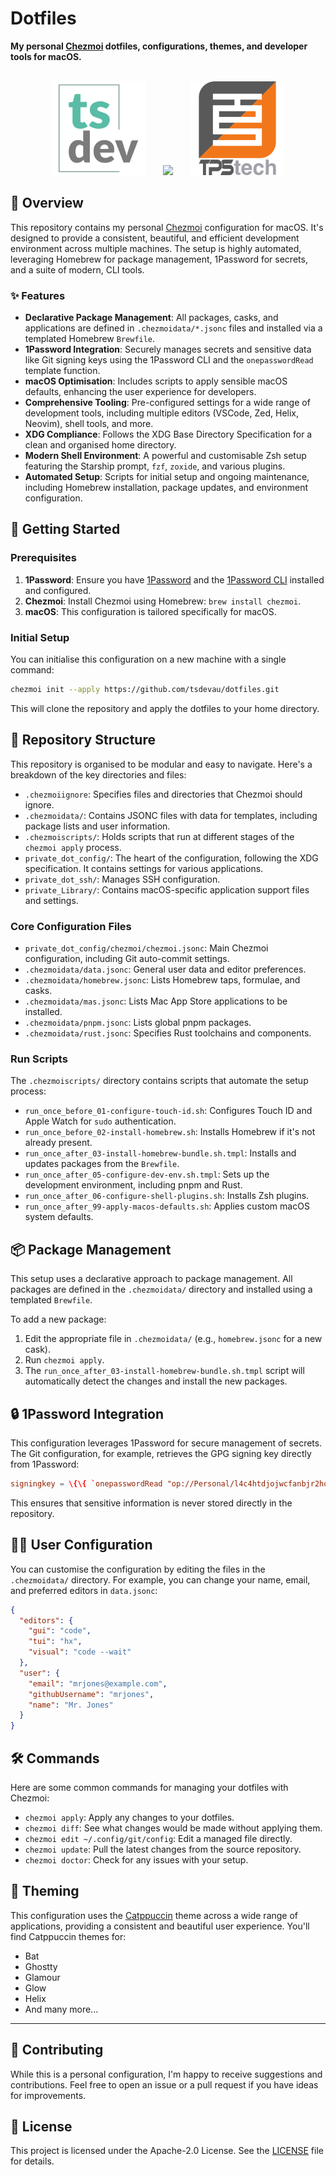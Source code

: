 # Dotfiles
**My personal [Chezmoi](https://www.chezmoi.io/) dotfiles, configurations, themes, and developer tools for macOS.**

<br/>
<div align="center">
<img src="https://raw.githubusercontent.com/tsdevau/dotfiles/main/assets/tsdevau.png" width="150">
&nbsp;
&nbsp;
&nbsp;
<img src="https://raw.githubusercontent.com/catppuccin/catppuccin/main/assets/misc/sample.png" width="300">
&nbsp;
&nbsp;
&nbsp;
<img src="https://raw.githubusercontent.com/tsdevau/dotfiles/main/assets/tpstech.png" width="150">

</div>

## 🌟 Overview

This repository contains my personal [Chezmoi](https://www.chezmoi.io/) configuration for macOS. It's designed to provide a consistent, beautiful, and efficient development environment across multiple machines. The setup is highly automated, leveraging Homebrew for package management, 1Password for secrets, and a suite of modern, CLI tools.

### ✨ Features

- **Declarative Package Management**: All packages, casks, and applications are defined in `.chezmoidata/*.jsonc` files and installed via a templated Homebrew `Brewfile`.
- **1Password Integration**: Securely manages secrets and sensitive data like Git signing keys using the 1Password CLI and the `onepasswordRead` template function.
- **macOS Optimisation**: Includes scripts to apply sensible macOS defaults, enhancing the user experience for developers.
- **Comprehensive Tooling**: Pre-configured settings for a wide range of development tools, including multiple editors (VSCode, Zed, Helix, Neovim), shell tools, and more.
- **XDG Compliance**: Follows the XDG Base Directory Specification for a clean and organised home directory.
- **Modern Shell Environment**: A powerful and customisable Zsh setup featuring the Starship prompt, `fzf`, `zoxide`, and various plugins.
- **Automated Setup**: Scripts for initial setup and ongoing maintenance, including Homebrew installation, package updates, and environment configuration.

## 🚀 Getting Started

### Prerequisites

1.  **1Password**: Ensure you have [1Password](https://1password.com/) and the [1Password CLI](https://developer.1password.com/docs/cli/get-started/) installed and configured.
2.  **Chezmoi**: Install Chezmoi using Homebrew: `brew install chezmoi`.
3.  **macOS**: This configuration is tailored specifically for macOS.

### Initial Setup

You can initialise this configuration on a new machine with a single command:

```bash
chezmoi init --apply https://github.com/tsdevau/dotfiles.git
```

This will clone the repository and apply the dotfiles to your home directory.

## 📂 Repository Structure

This repository is organised to be modular and easy to navigate. Here's a breakdown of the key directories and files:

-   `.chezmoiignore`: Specifies files and directories that Chezmoi should ignore.
-   `.chezmoidata/`: Contains JSONC files with data for templates, including package lists and user information.
-   `.chezmoiscripts/`: Holds scripts that run at different stages of the `chezmoi apply` process.
-   `private_dot_config/`: The heart of the configuration, following the XDG specification. It contains settings for various applications.
-   `private_dot_ssh/`: Manages SSH configuration.
-   `private_Library/`: Contains macOS-specific application support files and settings.

### Core Configuration Files

-   `private_dot_config/chezmoi/chezmoi.jsonc`: Main Chezmoi configuration, including Git auto-commit settings.
-   `.chezmoidata/data.jsonc`: General user data and editor preferences.
-   `.chezmoidata/homebrew.jsonc`: Lists Homebrew taps, formulae, and casks.
-   `.chezmoidata/mas.jsonc`: Lists Mac App Store applications to be installed.
-   `.chezmoidata/pnpm.jsonc`: Lists global pnpm packages.
-   `.chezmoidata/rust.jsonc`: Specifies Rust toolchains and components.

### Run Scripts

The `.chezmoiscripts/` directory contains scripts that automate the setup process:

-   `run_once_before_01-configure-touch-id.sh`: Configures Touch ID and Apple Watch for `sudo` authentication.
-   `run_once_before_02-install-homebrew.sh`: Installs Homebrew if it's not already present.
-   `run_once_after_03-install-homebrew-bundle.sh.tmpl`: Installs and updates packages from the `Brewfile`.
-   `run_once_after_05-configure-dev-env.sh.tmpl`: Sets up the development environment, including pnpm and Rust.
-   `run_once_after_06-configure-shell-plugins.sh`: Installs Zsh plugins.
-   `run_once_after_99-apply-macos-defaults.sh`: Applies custom macOS system defaults.

## 📦 Package Management

This setup uses a declarative approach to package management. All packages are defined in the `.chezmoidata/` directory and installed using a templated `Brewfile`.

To add a new package:

1.  Edit the appropriate file in `.chezmoidata/` (e.g., `homebrew.jsonc` for a new cask).
2.  Run `chezmoi apply`.
3.  The `run_once_after_03-install-homebrew-bundle.sh.tmpl` script will automatically detect the changes and install the new packages.

## 🔒 1Password Integration

This configuration leverages 1Password for secure management of secrets. The Git configuration, for example, retrieves the GPG signing key directly from 1Password:

```toml
signingkey = \{\{ `onepasswordRead "op://Personal/l4c4htdjojwcfanbjr2hqxeufm/Section_yfmxturzjnv4gl3aqas3jjhamy/signingkey"` \}\}
```

This ensures that sensitive information is never stored directly in the repository.

## 🧑‍💻 User Configuration

You can customise the configuration by editing the files in the `.chezmoidata/` directory. For example, you can change your name, email, and preferred editors in `data.jsonc`:

```json
{
  "editors": {
    "gui": "code",
    "tui": "hx",
    "visual": "code --wait"
  },
  "user": {
    "email": "mrjones@example.com",
    "githubUsername": "mrjones",
    "name": "Mr. Jones"
  }
}
```

## 🛠️ Commands

Here are some common commands for managing your dotfiles with Chezmoi:

-   `chezmoi apply`: Apply any changes to your dotfiles.
-   `chezmoi diff`: See what changes would be made without applying them.
-   `chezmoi edit ~/.config/git/config`: Edit a managed file directly.
-   `chezmoi update`: Pull the latest changes from the source repository.
-   `chezmoi doctor`: Check for any issues with your setup.

## 🎨 Theming

This configuration uses the [Catppuccin](https://github.com/catppuccin) theme across a wide range of applications, providing a consistent and beautiful user experience. You'll find Catppuccin themes for:

-   Bat
-   Ghostty
-   Glamour
-   Glow
-   Helix
-   And many more...

---

## 🤝 Contributing

While this is a personal configuration, I'm happy to receive suggestions and contributions. Feel free to open an issue or a pull request if you have ideas for improvements.

## 📜 License

This project is licensed under the Apache-2.0 License. See the [LICENSE](LICENSE) file for details.